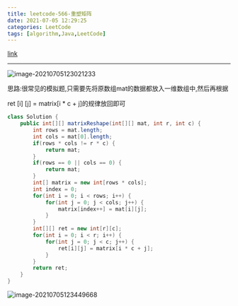 ```yaml
---
title: leetcode-566-重塑矩阵
date: 2021-07-05 12:29:25
categories: LeetCode
tags: [algorithm,Java,LeetCode]
---
```


[link](https://leetcode-cn.com/problems/reshape-the-matrix/)

<hr/>

![image-20210705123021233](https://gitee.com/cao_ziqiang/img/raw/master/20210705123021.png)

思路:很常见的模拟题,只需要先将原数组mat的数据都放入一维数组中,然后再根据

ret [i] [j] = matrix[i * c + j]的规律放回即可

```java
class Solution {
    public int[][] matrixReshape(int[][] mat, int r, int c) {
        int rows = mat.length;
        int cols = mat[0].length;
        if(rows * cols != r * c) {
            return mat;
        }
        if(rows == 0 || cols == 0) {
            return mat;
        }
        int[] matrix = new int[rows * cols];
        int index = 0;
        for(int i = 0; i < rows; i++) {
            for(int j = 0; j < cols; j++) {
                matrix[index++] = mat[i][j];
            }
        }
        int[][] ret = new int[r][c];
        for(int i = 0; i < r; i++) {
            for(int j = 0; j < c; j++) {
                ret[i][j] = matrix[i * c + j];
            }
        }
        return ret;
    }
}
```

![image-20210705123449668](https://gitee.com/cao_ziqiang/img/raw/master/20210705123449.png)

